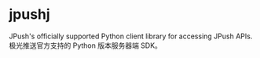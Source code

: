# jpushj
JPush's officially supported Python client library for accessing JPush APIs. 极光推送官方支持的 Python 版本服务器端 SDK。
